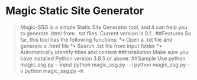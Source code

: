 # Magic Static Site Generator
> Magic-SSG is a simple Static Site Generator tool, and it can help you to generate .html from . txt files. Current version is 0.1 . 
##Features
> So far, this tool has the following functions:
*•	Open a .txt file and generate a .html file
*•	Search .txt file from input folder
*•	Automatically identify titles and content 
##Installation
Make sure you have installed Python version 3.8.5 or above.
##Sample Use
python magic_ssg.py --input <file name or folder name>
python magic_ssg.py --i <file name or folder name>
python magic_ssg.py –v
python magic_ssg.py –h
